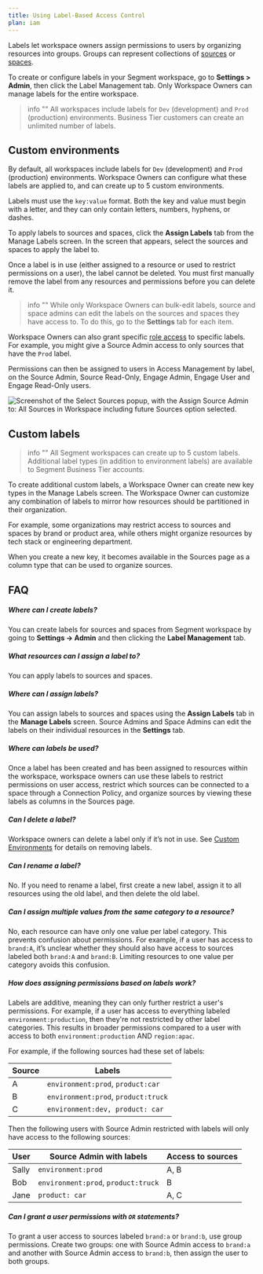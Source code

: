 ```yaml
---
title: Using Label-Based Access Control
plan: iam
---
```


Labels let workspace owners assign permissions to users by organizing resources into groups. Groups can represent collections of [sources](/docs/connections/sources/) or [spaces](/docs/unify/quickstart/).

To create or configure labels in your Segment workspace, go to **Settings > Admin**, then click the Label Management tab. Only Workspace Owners can manage labels for the entire workspace.

> info ""
> All workspaces include labels for `Dev` (development) and `Prod` (production) environments. Business Tier customers can create an unlimited number of labels.

## Custom environments

By default, all workspaces include labels for `Dev` (development) and `Prod` (production) environments. Workspace Owners can configure what these labels are applied to, and can create up to 5 custom environments.

Labels must use the `key:value` format. Both the key and value must begin with a letter, and they can only contain letters, numbers, hyphens, or dashes.

To apply labels to sources and spaces, click the **Assign Labels** tab from the Manage Labels screen. In the screen that appears, select the sources and spaces to apply the label to.

Once a label is in use (either assigned to a resource or used to restrict permissions on a user), the label cannot be deleted. You must first manually remove the label from any resources and permissions before you can delete it.

> info ""
> While only Workspace Owners can bulk-edit labels, source and space admins can edit the labels on the sources and spaces they have access to. To do this, go to the **Settings** tab for each item.

Workspace Owners can also grant specific [role access](/docs/segment-app/iam/roles/) to specific labels. For example, you might give a Source Admin access to only sources that have the `Prod` label.

Permissions can then be assigned to users in Access Management by label, on the Source Admin, Source Read-Only, Engage Admin, Engage User and Engage Read-Only users.

![Screenshot of the Select Sources popup, with the Assign Source Admin to: All Sources in Workspace including future Sources option selected.](images/labels-access-mgmt.png)

## Custom labels

> info ""
> All Segment workspaces can create up to 5 custom labels. Additional label types (in addition to environment labels) are available to Segment Business Tier accounts.

To create additional custom labels, a Workspace Owner can create new key types in the Manage Labels screen. The Workspace Owner can customize any combination of labels to mirror how resources should be partitioned in their organization. 

For example, some organizations may restrict access to sources and spaces by brand or product area, while others might organize resources by tech stack or engineering department.

When you create a new key, it becomes available in the Sources page as a column type that can be used to organize sources.

## FAQ

##### Where can I create labels?
You can create labels for sources and spaces from Segment workspace by going to **Settings -> Admin** and then clicking the **Label Management** tab.

##### What resources can I assign a label to?

You can apply labels to sources and spaces.

##### Where can I assign labels?

You can assign labels to sources and spaces using the **Assign Labels** tab in the **Manage Labels** screen. Source Admins and Space Admins can edit the labels on their individual resources in the **Settings** tab.

##### Where can labels be used?

Once a label has been created and has been assigned to resources within the workspace, workspace owners can use these labels to restrict permissions on user access, restrict which sources can be connected to a space through a Connection Policy, and organize sources by viewing these labels as columns in the Sources page.

##### Can I delete a label?

Workspace owners can delete a label only if it’s not in use. See [Custom Environments](#custom-environments) for details on removing labels.

##### Can I rename a label?

No. If you need to rename a label, first create a new label, assign it to all resources using the old label, and then delete the old label.

##### Can I assign multiple values from the same category to a resource?

No, each resource can have only one value per label category. This prevents confusion about permissions. For example, if a user has access to `brand:A`, it’s unclear whether they should also have access to sources labeled both `brand:A` and `brand:B`. Limiting resources to one value per category avoids this confusion.

##### How does assigning permissions based on labels work?

Labels are additive, meaning they can only further restrict a user's permissions. For example, if a user has access to everything labeled `environment:production`, then they're not restricted by other label categories. This results in broader permissions compared to a user with access to both `environment:production` AND `region:apac`.

For example, if the following sources had these set of labels:

| Source | Labels                              |
| ------ | ----------------------------------- |
| A      | `environment:prod`, `product:car`   |
| B      | `environment:prod`, `product:truck` |
| C      | `environment:dev, product: car`     |

Then the following users with Source Admin restricted with labels will only have access to the following sources:

| User  | Source Admin with labels            | Access to sources |
| ----- | ----------------------------------- | ----------------- |
| Sally | `environment:prod`                  | A, B              |
| Bob   | `environment:prod`, `product:truck` | B                 |
| Jane  | `product: car`                      | A, C              |

##### Can I grant a user permissions with `OR` statements?

To grant a user access to sources labeled `brand:a` or `brand:b`, use group permissions. Create two groups: one with Source Admin access to `brand:a` and another with Source Admin access to `brand:b`, then assign the user to both groups.
